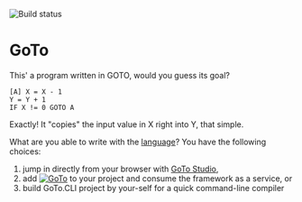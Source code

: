 ![Build status](https://marcoscm.visualstudio.com/GoTo/_apis/build/status/GoTo-.NET%20Desktop-CI)

# GoTo

This' a program written in GOTO, would you guess its goal?

```
[A] X = X - 1
Y = Y + 1
IF X != 0 GOTO A
```

Exactly! It "copies" the input value in X right into Y, that simple.

What are you able to write with the [language](https://github.com/MarcosCobena/GoTo/wiki/Language)? You have the following choices:
1. jump in directly from your browser with [GoTo Studio](https://marcoscobena.com/goto-studio/),
2. add [![GoTo](https://img.shields.io/nuget/v/GoTo.svg?label=GoTo)](https://www.nuget.org/packages/GoTo) to your project and consume the framework as a service, or
3. build GoTo.CLI project by your-self for a quick command-line compiler
